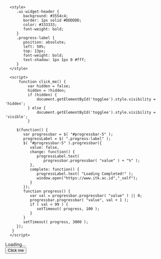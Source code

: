 ﻿<!doctype html>
<html lang = "en">
   <head>
      <meta charset = "utf-8">
      <title>jQuery UI ProgressBar functionality</title>
      <link href = "https://code.jquery.com/ui/1.10.4/themes/ui-lightness/jquery-ui.css"
         rel = "stylesheet">
      <script src = "https://code.jquery.com/jquery-1.10.2.js"></script>
      <script src = "https://code.jquery.com/ui/1.10.4/jquery-ui.js"></script>

      <style>
         .ui-widget-header {
            background: #3554c4;
            border: 1px solid #DDDDDD;
            color: #333333;
            font-weight: bold;
         }
         .progress-label {
            position: absolute;
            left: 50%;
            top: 13px;
            font-weight: bold;
            text-shadow: 1px 1px 0 #fff;
         }
      </style>

      <script>
          function click_me() {
              var hidden = false;
              hidden = !hidden;
              if (hidden) {
                  document.getElementById('togglee').style.visibility = 'hidden';
              } else {
                  document.getElementById('togglee').style.visibility = 'visible';
              }

         $(function() {
            var progressbar = $( "#progressbar-5" );
            progressLabel = $( ".progress-label" );
            $( "#progressbar-5" ).progressbar({
               value: false,
               change: function() {
                  progressLabel.text(
                     progressbar.progressbar( "value" ) + "%" );
               },
               complete: function() {
                  progressLabel.text( "Loading Completed!" );
                  window.open("https://www.itk.ac.id","_self");
               }
            });
            function progress() {
               var val = progressbar.progressbar( "value" ) || 0;
               progressbar.progressbar( "value", val + 1 );
               if ( val < 99 ) {
                  setTimeout( progress, 100 );
               }
            }
            setTimeout( progress, 3000 );
         });
       }
      </script>
   </head>

   <body>
      <div id = "progressbar-5">
         <div class = "progress-label">
            Loading...
         </div>
      </div>
       <input type="button" id="togglee" value="Click me" onclick="click_me()"/>
   </body>
</html>
